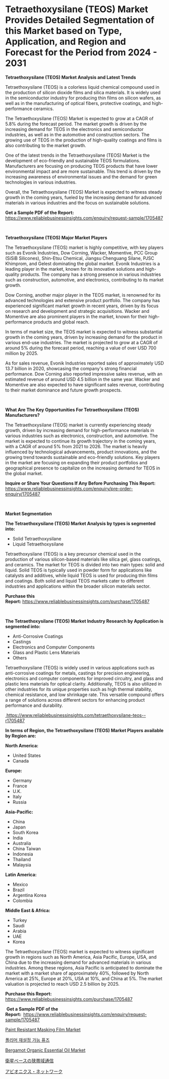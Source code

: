 <p><h1>Tetraethoxysilane (TEOS) Market Provides Detailed Segmentation of this Market based on Type, Application, and Region and Forecast for the Period from 2024 - 2031</h1></p><p><strong>Tetraethoxysilane (TEOS) Market Analysis and Latest Trends</strong></p>
<p><p>Tetraethoxysilane (TEOS) is a colorless liquid chemical compound used in the production of silicon dioxide films and silica materials. It is widely used in the semiconductor industry for producing thin films on silicon wafers, as well as in the manufacturing of optical fibers, protective coatings, and high-performance ceramics.</p><p>The Tetraethoxysilane (TEOS) Market is expected to grow at a CAGR of 5.8% during the forecast period. The market growth is driven by the increasing demand for TEOS in the electronics and semiconductor industries, as well as in the automotive and construction sectors. The growing use of TEOS in the production of high-quality coatings and films is also contributing to the market growth.</p><p>One of the latest trends in the Tetraethoxysilane (TEOS) Market is the development of eco-friendly and sustainable TEOS formulations. Manufacturers are focusing on producing TEOS products that have lower environmental impact and are more sustainable. This trend is driven by the increasing awareness of environmental issues and the demand for green technologies in various industries.</p><p>Overall, the Tetraethoxysilane (TEOS) Market is expected to witness steady growth in the coming years, fueled by the increasing demand for advanced materials in various industries and the focus on sustainable solutions.</p></p>
<p><strong>Get a Sample PDF of the Report:&nbsp;</strong> <a href="https://www.reliablebusinessinsights.com/enquiry/request-sample/1705487">https://www.reliablebusinessinsights.com/enquiry/request-sample/1705487</a></p>
<p>&nbsp;</p>
<p><strong>Tetraethoxysilane (TEOS) Major Market Players</strong></p>
<p><p>The Tetraethoxysilane (TEOS) market is highly competitive, with key players such as Evonik Industries, Dow Corning, Wacker, Momentive, PCC Group (SiSiB Silicones), Shin-Etsu Chemical, Jiangsu Chenguang Silane, PJSC Khimprom, and Gelest dominating the global market. Evonik Industries is a leading player in the market, known for its innovative solutions and high-quality products. The company has a strong presence in various industries such as construction, automotive, and electronics, contributing to its market growth.</p><p>Dow Corning, another major player in the TEOS market, is renowned for its advanced technologies and extensive product portfolio. The company has experienced significant market growth in recent years, driven by its focus on research and development and strategic acquisitions. Wacker and Momentive are also prominent players in the market, known for their high-performance products and global reach.</p><p>In terms of market size, the TEOS market is expected to witness substantial growth in the coming years, driven by increasing demand for the product in various end-use industries. The market is projected to grow at a CAGR of around 5% during the forecast period, reaching a value of over USD 700 million by 2025.</p><p>As for sales revenue, Evonik Industries reported sales of approximately USD 13.7 billion in 2020, showcasing the company's strong financial performance. Dow Corning also reported impressive sales revenue, with an estimated revenue of around USD 4.5 billion in the same year. Wacker and Momentive are also expected to have significant sales revenue, contributing to their market dominance and future growth prospects.</p></p>
<p>&nbsp;</p>
<p><strong>What Are The Key Opportunities For Tetraethoxysilane (TEOS) Manufacturers?</strong></p>
<p><p>The Tetraethoxysilane (TEOS) market is currently experiencing steady growth, driven by increasing demand for high-performance materials in various industries such as electronics, construction, and automotive. The market is expected to continue its growth trajectory in the coming years, with a CAGR of around 5% from 2021 to 2026. The market is heavily influenced by technological advancements, product innovations, and the growing trend towards sustainable and eco-friendly solutions. Key players in the market are focusing on expanding their product portfolios and geographical presence to capitalize on the increasing demand for TEOS in the global market.</p></p>
<p><strong>Inquire or Share Your Questions If Any Before Purchasing This Report:</strong> <a href="https://www.reliablebusinessinsights.com/enquiry/pre-order-enquiry/1705487">https://www.reliablebusinessinsights.com/enquiry/pre-order-enquiry/1705487</a></p>
<p>&nbsp;</p>
<p><strong>Market Segmentation</strong></p>
<p><strong>The Tetraethoxysilane (TEOS) Market Analysis by types is segmented into:</strong></p>
<p><ul><li>Solid Tetraethoxysilane</li><li>Liquid Tetraethoxysilane</li></ul></p>
<p><p>Tetraethoxysilane (TEOS) is a key precursor chemical used in the production of various silicon-based materials like silica gel, glass coatings, and ceramics. The market for TEOS is divided into two main types: solid and liquid. Solid TEOS is typically used in powder form for applications like catalysts and additives, while liquid TEOS is used for producing thin films and coatings. Both solid and liquid TEOS markets cater to different industries and applications within the broader silicon materials sector.</p></p>
<p><strong>Purchase this Report:&nbsp;</strong><a href="https://www.reliablebusinessinsights.com/purchase/1705487">https://www.reliablebusinessinsights.com/purchase/1705487</a></p>
<p>&nbsp;</p>
<p><strong>The Tetraethoxysilane (TEOS) Market Industry Research by Application is segmented into:</strong></p>
<p><ul><li>Anti-Corrosive Coatings</li><li>Castings</li><li>Electronics and Computer Components</li><li>Glass and Plastic Lens Materials</li><li>Others</li></ul></p>
<p><p>Tetraethoxysilane (TEOS) is widely used in various applications such as anti-corrosive coatings for metals, castings for precision engineering, electronics and computer components for improved circuitry, and glass and plastic lens materials for optical clarity. Additionally, TEOS is also utilized in other industries for its unique properties such as high thermal stability, chemical resistance, and low shrinkage rate. This versatile compound offers a range of solutions across different sectors for enhancing product performance and durability.</p></p>
<p><a href="https://www.reliablebusinessinsights.com/tetraethoxysilane-teos--r1705487">&nbsp;https://www.reliablebusinessinsights.com/tetraethoxysilane-teos--r1705487</a></p>
<p><strong>In terms of Region, the Tetraethoxysilane (TEOS) Market Players available by Region are:</strong></p>
<p>
    <p> <strong> North America: </strong>
        <ul>
            <li>United States</li>
            <li>Canada</li>
        </ul>
        </p> 
    <p> <strong> Europe: </strong>
        <ul>
            <li>Germany</li>
            <li>France</li>
            <li>U.K.</li>
            <li>Italy</li>
            <li>Russia</li>
        </ul>
        </p> 
    <p> <strong> Asia-Pacific: </strong>
        <ul>
            <li>China</li>
            <li>Japan</li>
            <li>South Korea</li>
            <li>India</li>
            <li>Australia</li>
            <li>China Taiwan</li>
            <li>Indonesia</li>
            <li>Thailand</li>
            <li>Malaysia</li>
        </ul>
        </p> 
    <p> <strong> Latin America: </strong>
        <ul>
            <li>Mexico</li>
            <li>Brazil</li>
            <li>Argentina Korea</li>
            <li>Colombia</li>
        </ul>
        </p> 
    <p> <strong> Middle East & Africa: </strong>
        <ul>
            <li>Turkey</li>
            <li>Saudi</li>
            <li>Arabia</li>
            <li>UAE</li>
            <li>Korea</li>
        </ul>
    </p>
    </p>
<p><p>The Tetraethoxysilane (TEOS) market is expected to witness significant growth in regions such as North America, Asia Pacific, Europe, USA, and China due to the increasing demand for advanced materials in various industries. Among these regions, Asia Pacific is anticipated to dominate the market with a market share of approximately 40%, followed by North America at 25%, Europe at 20%, USA at 10%, and China at 5%. The market valuation is projected to reach USD 2.5 billion by 2025.</p></p>
<p><strong>Purchase this Report: </strong><a href="https://www.reliablebusinessinsights.com/purchase/1705487">https://www.reliablebusinessinsights.com/purchase/1705487</a></p>
<p>&nbsp;<strong>Get a Sample PDF of the Report:&nbsp;&nbsp;</strong><a href="https://www.reliablebusinessinsights.com/enquiry/request-sample/1705487">https://www.reliablebusinessinsights.com/enquiry/request-sample/1705487</a></p>
<p><strong></strong></p>
<p><p><a href="https://github.com/JameTravis/Market-Research-Report-List-5/blob/main/paint-resistant-masking-film-market.md">Paint Resistant Masking Film Market</a></p><p><a href="https://github.com/berlianaparadilla48/Market-Research-Report-List-1/blob/main/1830665109688.md">폴리머 재설정 가능 퓨즈</a></p><p><a href="https://issuu.com/reportprime-2/docs/bergamot-organic-essential-oil-market-size-2030.pp">Bergamot Organic Essential Oil Market</a></p><p><a href="https://github.com/schmahlson/Market-Research-Report-List-2/blob/main/6258803125015.md">衛星ベースの狭帯域通信</a></p><p><a href="https://github.com/TerrellConn/Market-Research-Report-List-1/blob/main/6949422125016.md">アビオニクス・ネットワーク</a></p></p>